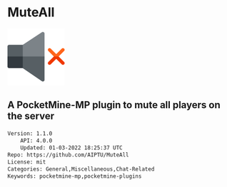 # MuteAll
<img src="https://raw.githubusercontent.com/AIPTU/MuteAll/60c4dcf588c1503611bc2515a25858040a65ad19/icon.png" width="128" height="128" />

## A PocketMine-MP plugin to mute all players on the server
```properties
Version: 1.1.0
    API: 4.0.0
    Updated: 01-03-2022 18:25:37 UTC
Repo: https://github.com/AIPTU/MuteAll
License: mit
Categories: General,Miscellaneous,Chat-Related
Keywords: pocketmine-mp,pocketmine-plugins
```